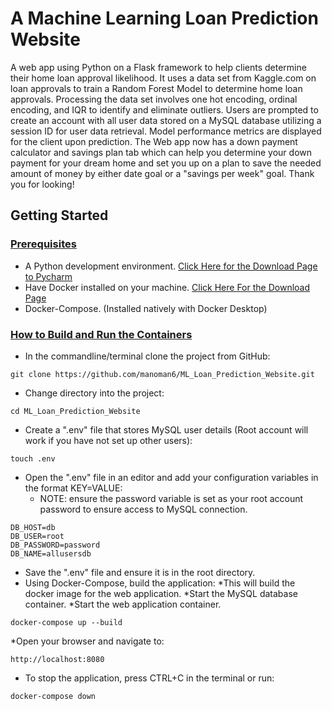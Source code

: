 # A Machine Learning Loan Prediction Website
A web app using Python on a Flask framework to help clients determine their home loan approval likelihood. It uses a data set from Kaggle.com on loan approvals to train a Random Forest Model to determine home loan approvals. Processing the data set involves one hot encoding, ordinal encoding, and IQR to identify and eliminate outliers. Users are prompted to create an account with all user data stored on a MySQL database utilizing a session ID for user data retrieval. Model performance metrics are displayed for the client upon prediction. The Web app now has a down payment calculator and savings plan tab which can help you determine your down payment for your dream home and set you up on a plan to save the needed amount of money by either date goal or a "savings per week" goal. Thank you for looking!

## Getting Started

### <ins>Prerequisites</ins>
* A Python development environment. [Click Here for the Download Page to Pycharm](https://www.jetbrains.com/pycharm/download/?section=mac)
* Have Docker installed on your machine. [Click Here For the Download Page](https://www.docker.com/products/docker-desktop/)
* Docker-Compose. (Installed natively with Docker Desktop)

### <ins>How to Build and Run the Containers</ins>
* In the commandline/terminal clone the project from GitHub:
```commandline/terminal
git clone https://github.com/manoman6/ML_Loan_Prediction_Website.git
```
* Change directory into the project:
```commandline/terminal
cd ML_Loan_Prediction_Website
```
* Create a ".env" file that stores MySQL user details (Root account will work if you have not set up other users):
```commandline/terminal
touch .env
```
* Open the ".env" file in an editor and add your configuration variables in the format KEY=VALUE:
  * NOTE: ensure the password variable is set as your root account password to ensure access to MySQL connection.
```Text Editor
DB_HOST=db
DB_USER=root
DB_PASSWORD=password
DB_NAME=allusersdb
```
* Save the ".env" file and ensure it is in the root directory.
* Using Docker-Compose, build the application:
  *This will build the docker image for the web application.
  *Start the MySQL database container.
  *Start the web application container.
```CommandLine/terminal
docker-compose up --build
```
*Open your browser and navigate to:
```URL Bar
http://localhost:8080
```
* To stop the application, press CTRL+C in the terminal or run:
```Commandline/terminal
docker-compose down
```